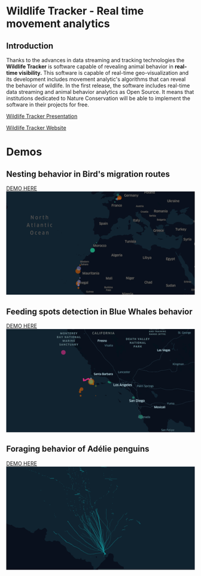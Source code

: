 # Wildlife Tracker - Real time movement analytics

## Introduction
Thanks to the advances in data streaming and tracking technologies the **Wildlife Tracker** is software capable of revealing animal behavior in **real-time visibility.**
This software is capable of real-time geo-visualization and its development includes movement analytic's algorithms that can reveal the behavior of wildlife. In the first release, the software includes real-time data streaming and animal behavior analytics as Open Source. It means that institutions dedicated to Nature Conservation will be able to implement the software in their projects for free.

[Wildlife Tracker Presentation]()

[Wildlife Tracker Website]()

# Demos
## Nesting behavior in Bird's migration routes
[DEMO HERE](https://gis-move-analytics.github.io/wildlife-tracker/root/birds-demo.html)
![animation](gif/birds-gif.gif)

## Feeding spots detection in Blue Whales behavior
[DEMO HERE](https://gis-move-analytics.github.io/wildlife-tracker/root/whales-demo.html)
![animation](gif/whales-gif.gif)

## Foraging behavior of Adélie penguins
[DEMO HERE](https://gis-move-analytics.github.io/wildlife-tracker/root/penguins-demo.html)
![animation](gif/penguins-gif.gif)
